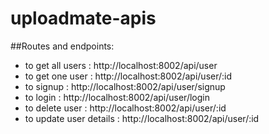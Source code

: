 # uploadmate-apis

##Routes and endpoints:
 - to get all users : http://localhost:8002/api/user
 - to get one user : http://localhost:8002/api/user/:id
 - to signup : http://localhost:8002/api/user/signup
 - to login : http://localhost:8002/api/user/login
 - to delete user : http://localhost:8002/api/user/:id
 - to update user details : http://localhost:8002/api/user/:id 
